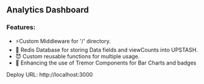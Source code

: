 ## Analytics Dashboard

### Features:

- ⚡Custom Middleware for '/' directory.
- 🔴 Redis Database for storing Data fields and viewCounts into UPSTASH.
- 😈 Custom reusable functions for multiple usage.
- 🔁 Enhancing the use of Tremor Components for Bar Charts and badges

Deploy URL: http://localhost:3000
